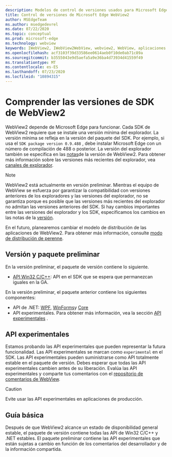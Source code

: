 ```yaml
---
description: Modelos de control de versiones usados para Microsoft Edge WebView2
title: Control de versiones de Microsoft Edge WebView2
author: MSEdgeTeam
ms.author: msedgedevrel
ms.date: 07/22/2020
ms.topic: conceptual
ms.prod: microsoft-edge
ms.technology: webview
keywords: IWebView2, IWebView2WebView, webview2, WebView, aplicaciones WPF, WPF, Edge, ICoreWebView2, ICoreWebView2Host, control de explorador, HTML Edge
ms.openlocfilehash: acf3103f39d33586ee0614aeb0f10de0ab71c89a
ms.sourcegitcommit: b3555043e9d5aefa5a9e36ba4d73934d41559f49
ms.translationtype: MT
ms.contentlocale: es-ES
ms.lasthandoff: 07/23/2020
ms.locfileid: "10894315"
---
```

# Comprender las versiones de SDK de WebView2  

WebView2 depende de Microsoft Edge para funcionar.  Cada SDK de WebView2 requiere que se instale una versión mínima del explorador.  La versión mínima se refleja en la versión del paquete del SDK.  Por ejemplo, si usa el `SDK package version 0.9.488` , debe instalar Microsoft Edge con un número de compilación de 488 o posterior.  La versión del explorador también se especifica en las [notas][Releasenotes]de la versión de WebView2.  Para obtener más información sobre las versiones más recientes del explorador, vea [canales de explorador][DeployedgeChannels].  

> [!NOTE]
> WebView2 está actualmente en versión preliminar.  Mientras el equipo de WebView se esfuerza por garantizar la compatibilidad con versiones anteriores de los exploradores y las versiones del explorador, no se garantiza porque es posible que las versiones más recientes del explorador no admitan las versiones anteriores del SDK.  Si hay cambios importantes entre las versiones del explorador y los SDK, especificamos los cambios en las notas de la [versión][Releasenotes].  

En el futuro, planearemos cambiar el modelo de distribución de las aplicaciones de WebView2.  Para obtener más información, consulte [modo de distribución de perenne][DistributionEvergreenMode].  
 
## Versión y paquete preliminar  

En la versión preliminar, el paquete de versión contiene lo siguiente.  

*   [API Win32 C/C++][ReferenceWin3209538]: API en el SDK que se espera que permanezcan iguales en la GA.  

En la versión preliminar, el paquete anterior contiene los siguientes componentes:  

*   API de .NET: [WPF][ReferenceWpf09515], [WinForms][ReferenceWinforms09515]y [Core][ReferenceDotnet09538]  
*   API experimentales.  Para obtener más información, vea la sección [API experimentales](#experimental-apis) .  

## API experimentales  

Estamos probando las API experimentales que pueden representar la futura funcionalidad.  Las API experimentales se marcan como `experimental` en el SDK.  Las API experimentales pueden suministrarse como API totalmente estable en el paquete de versión.  Debes esperar que todas las API experimentales cambien antes de su liberación.  Evalúa las API experimentales y comparte tus comentarios con el [repositorio de comentarios de WebView][GithubMicrosoftedgeWebviewfeedback].   

> [!CAUTION]
> Evite usar las API experimentales en aplicaciones de producción.  

## Guía básica  

Después de que WebView2 alcance un estado de disponibilidad general estable, el paquete de versión contiene todas las API de Win32 C/C++ y .NET estables.  El paquete preliminar contiene las API experimentales que están sujetas a cambio en función de los comentarios del desarrollador y de la información compartida.  

<!--## Versioning  

After you have used a particular version of the SDK to build your app, your app may end up running with an older or newer version of installed browser binaries.  Until version 1.0.0.0 of WebView2 there may be breaking changes during updates that prevent your SDK from working with different versions of installed browser binaries.  After version 1.0.0.0, different versions of the SDK may work with different versions of the installed browser by using the following best practices.  

1.  To account for breaking changes to the API be sure to check for failure when requesting the DLL export `CreateCoreWebView2Environment` and when running `QueryInterface` on any `CoreWebView2` object.  A return value of `E_NOINTERFACE` indicates that the SDK is not compatible with the Microsoft Edge browser binaries.  
1.  Checking for failure from `QueryInterface` also accounts for cases where the SDK is newer than the version of the Microsoft Edge browser and your app attempts to use an interface of which the Microsoft Edge browser is unaware.  

1.  When an interface is unavailable, you may consider disabling the associated feature if possible, or otherwise informing your users to update their browsers.  -->  

<!--links -->

[DistributionEvergreenMode]: ./distribution.md#evergreen-distribution-mode "Modo de distribución de hoja perenne: distribución de aplicaciones mediante WebView2 | Microsoft docs"  
[ReferenceDotnet09538]: ../reference/dotnet/0-9-538-reference-webview2.md "Referencia (WebView2) | Microsoft docs"  
[ReferenceWinforms09515]: ../reference/winforms/0-9-515-reference-webview2.md "Referencia (WebView2) | Microsoft docs"  
[ReferenceWin3209538]: ../reference/win32/0-9-538-reference-webview2.md "Referencia (WebView2) | Microsoft docs"  
[ReferenceWpf09515]: ../reference/wpf/0-9-515-reference-webview2.md "Referencia (WebView2) | Microsoft docs"  
[Releasenotes]: ../releasenotes.md "Notas de la versión para el SDK de WebView2 | Microsoft docs"  

[DeployedgeChannels]: /deployedge/microsoft-edge-channels "Información general de los canales de Microsoft Edge | Microsoft docs"  

[GithubMicrosoftedgeWebviewfeedback]: https://github.com/MicrosoftEdge/WebViewFeedback "Comentarios de WebView: MicrosoftEdge/WebViewFeedback | GitHub"  
